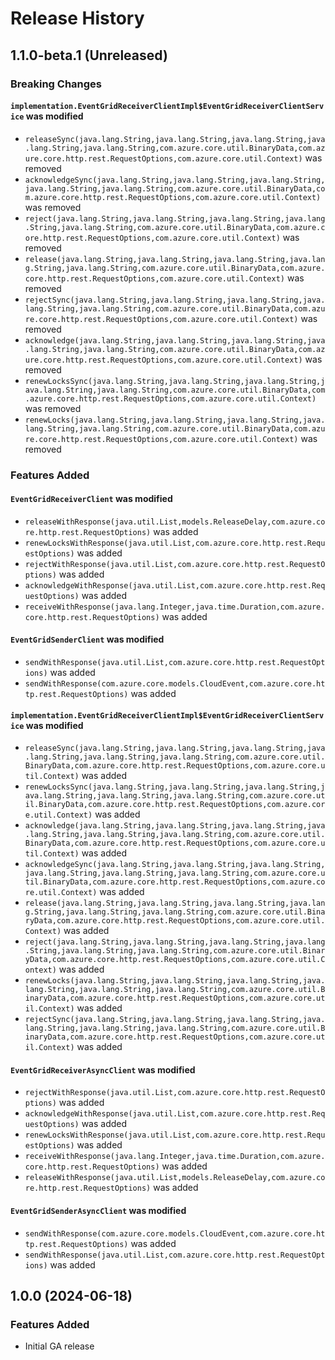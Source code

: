 # Release History

## 1.1.0-beta.1 (Unreleased)

### Breaking Changes

#### `implementation.EventGridReceiverClientImpl$EventGridReceiverClientService` was modified

* `releaseSync(java.lang.String,java.lang.String,java.lang.String,java.lang.String,java.lang.String,com.azure.core.util.BinaryData,com.azure.core.http.rest.RequestOptions,com.azure.core.util.Context)` was removed
* `acknowledgeSync(java.lang.String,java.lang.String,java.lang.String,java.lang.String,java.lang.String,com.azure.core.util.BinaryData,com.azure.core.http.rest.RequestOptions,com.azure.core.util.Context)` was removed
* `reject(java.lang.String,java.lang.String,java.lang.String,java.lang.String,java.lang.String,com.azure.core.util.BinaryData,com.azure.core.http.rest.RequestOptions,com.azure.core.util.Context)` was removed
* `release(java.lang.String,java.lang.String,java.lang.String,java.lang.String,java.lang.String,com.azure.core.util.BinaryData,com.azure.core.http.rest.RequestOptions,com.azure.core.util.Context)` was removed
* `rejectSync(java.lang.String,java.lang.String,java.lang.String,java.lang.String,java.lang.String,com.azure.core.util.BinaryData,com.azure.core.http.rest.RequestOptions,com.azure.core.util.Context)` was removed
* `acknowledge(java.lang.String,java.lang.String,java.lang.String,java.lang.String,java.lang.String,com.azure.core.util.BinaryData,com.azure.core.http.rest.RequestOptions,com.azure.core.util.Context)` was removed
* `renewLocksSync(java.lang.String,java.lang.String,java.lang.String,java.lang.String,java.lang.String,com.azure.core.util.BinaryData,com.azure.core.http.rest.RequestOptions,com.azure.core.util.Context)` was removed
* `renewLocks(java.lang.String,java.lang.String,java.lang.String,java.lang.String,java.lang.String,com.azure.core.util.BinaryData,com.azure.core.http.rest.RequestOptions,com.azure.core.util.Context)` was removed

### Features Added

#### `EventGridReceiverClient` was modified

* `releaseWithResponse(java.util.List,models.ReleaseDelay,com.azure.core.http.rest.RequestOptions)` was added
* `renewLocksWithResponse(java.util.List,com.azure.core.http.rest.RequestOptions)` was added
* `rejectWithResponse(java.util.List,com.azure.core.http.rest.RequestOptions)` was added
* `acknowledgeWithResponse(java.util.List,com.azure.core.http.rest.RequestOptions)` was added
* `receiveWithResponse(java.lang.Integer,java.time.Duration,com.azure.core.http.rest.RequestOptions)` was added

#### `EventGridSenderClient` was modified

* `sendWithResponse(java.util.List,com.azure.core.http.rest.RequestOptions)` was added
* `sendWithResponse(com.azure.core.models.CloudEvent,com.azure.core.http.rest.RequestOptions)` was added

#### `implementation.EventGridReceiverClientImpl$EventGridReceiverClientService` was modified

* `releaseSync(java.lang.String,java.lang.String,java.lang.String,java.lang.String,java.lang.String,java.lang.String,com.azure.core.util.BinaryData,com.azure.core.http.rest.RequestOptions,com.azure.core.util.Context)` was added
* `renewLocksSync(java.lang.String,java.lang.String,java.lang.String,java.lang.String,java.lang.String,java.lang.String,com.azure.core.util.BinaryData,com.azure.core.http.rest.RequestOptions,com.azure.core.util.Context)` was added
* `acknowledge(java.lang.String,java.lang.String,java.lang.String,java.lang.String,java.lang.String,java.lang.String,com.azure.core.util.BinaryData,com.azure.core.http.rest.RequestOptions,com.azure.core.util.Context)` was added
* `acknowledgeSync(java.lang.String,java.lang.String,java.lang.String,java.lang.String,java.lang.String,java.lang.String,com.azure.core.util.BinaryData,com.azure.core.http.rest.RequestOptions,com.azure.core.util.Context)` was added
* `release(java.lang.String,java.lang.String,java.lang.String,java.lang.String,java.lang.String,java.lang.String,com.azure.core.util.BinaryData,com.azure.core.http.rest.RequestOptions,com.azure.core.util.Context)` was added
* `reject(java.lang.String,java.lang.String,java.lang.String,java.lang.String,java.lang.String,java.lang.String,com.azure.core.util.BinaryData,com.azure.core.http.rest.RequestOptions,com.azure.core.util.Context)` was added
* `renewLocks(java.lang.String,java.lang.String,java.lang.String,java.lang.String,java.lang.String,java.lang.String,com.azure.core.util.BinaryData,com.azure.core.http.rest.RequestOptions,com.azure.core.util.Context)` was added
* `rejectSync(java.lang.String,java.lang.String,java.lang.String,java.lang.String,java.lang.String,java.lang.String,com.azure.core.util.BinaryData,com.azure.core.http.rest.RequestOptions,com.azure.core.util.Context)` was added

#### `EventGridReceiverAsyncClient` was modified

* `rejectWithResponse(java.util.List,com.azure.core.http.rest.RequestOptions)` was added
* `acknowledgeWithResponse(java.util.List,com.azure.core.http.rest.RequestOptions)` was added
* `renewLocksWithResponse(java.util.List,com.azure.core.http.rest.RequestOptions)` was added
* `receiveWithResponse(java.lang.Integer,java.time.Duration,com.azure.core.http.rest.RequestOptions)` was added
* `releaseWithResponse(java.util.List,models.ReleaseDelay,com.azure.core.http.rest.RequestOptions)` was added

#### `EventGridSenderAsyncClient` was modified

* `sendWithResponse(com.azure.core.models.CloudEvent,com.azure.core.http.rest.RequestOptions)` was added
* `sendWithResponse(java.util.List,com.azure.core.http.rest.RequestOptions)` was added

## 1.0.0 (2024-06-18)

### Features Added
- Initial GA release
